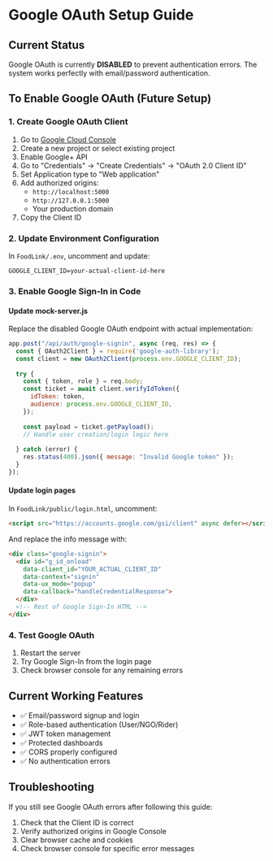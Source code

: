 # Google OAuth Setup Guide

## Current Status
Google OAuth is currently **DISABLED** to prevent authentication errors. The system works perfectly with email/password authentication.

## To Enable Google OAuth (Future Setup)

### 1. Create Google OAuth Client
1. Go to [Google Cloud Console](https://console.cloud.google.com/)
2. Create a new project or select existing project
3. Enable Google+ API
4. Go to "Credentials" → "Create Credentials" → "OAuth 2.0 Client ID"
5. Set Application type to "Web application"
6. Add authorized origins:
   - `http://localhost:5000`
   - `http://127.0.0.1:5000`
   - Your production domain
7. Copy the Client ID

### 2. Update Environment Configuration
In `FoodLink/.env`, uncomment and update:
```env
GOOGLE_CLIENT_ID=your-actual-client-id-here
```

### 3. Enable Google Sign-In in Code

#### Update mock-server.js
Replace the disabled Google OAuth endpoint with actual implementation:
```javascript
app.post("/api/auth/google-signin", async (req, res) => {
  const { OAuth2Client } = require('google-auth-library');
  const client = new OAuth2Client(process.env.GOOGLE_CLIENT_ID);
  
  try {
    const { token, role } = req.body;
    const ticket = await client.verifyIdToken({
      idToken: token,
      audience: process.env.GOOGLE_CLIENT_ID,
    });
    
    const payload = ticket.getPayload();
    // Handle user creation/login logic here
    
  } catch (error) {
    res.status(400).json({ message: "Invalid Google token" });
  }
});
```

#### Update login pages
In `FoodLink/public/login.html`, uncomment:
```html
<script src="https://accounts.google.com/gsi/client" async defer></script>
```

And replace the info message with:
```html
<div class="google-signin">
  <div id="g_id_onload"
    data-client_id="YOUR_ACTUAL_CLIENT_ID"
    data-context="signin"
    data-ux_mode="popup"
    data-callback="handleCredentialResponse">
  </div>
  <!-- Rest of Google Sign-In HTML -->
</div>
```

### 4. Test Google OAuth
1. Restart the server
2. Try Google Sign-In from the login page
3. Check browser console for any remaining errors

## Current Working Features
- ✅ Email/password signup and login
- ✅ Role-based authentication (User/NGO/Rider)
- ✅ JWT token management
- ✅ Protected dashboards
- ✅ CORS properly configured
- ✅ No authentication errors

## Troubleshooting
If you still see Google OAuth errors after following this guide:
1. Check that the Client ID is correct
2. Verify authorized origins in Google Console
3. Clear browser cache and cookies
4. Check browser console for specific error messages